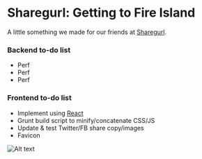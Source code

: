 # Sharegurl: Getting to Fire Island
A little something we made for our friends at [Sharegurl](http://sharegurl.com).

### Backend to-do list
* Perf
* Perf
* Perf

### Frontend to-do list
* Implement using [React](http://facebook.github.io/react/)
* Grunt build script to minify/concatenate CSS/JS
* Update & test Twitter/FB share copy/images
* Favicon

![Alt text](http://media.giphy.com/media/C06mU13FQHHhK/giphy.gif "adore delano says")
